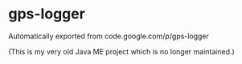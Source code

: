 # gps-logger
Automatically exported from code.google.com/p/gps-logger

(This is my very old Java ME project which is no longer maintained.)
